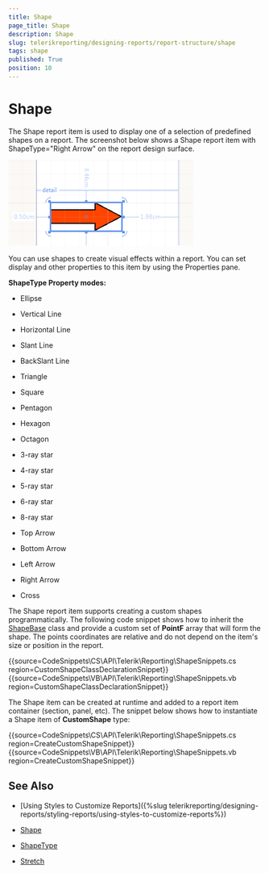 ```yaml
---
title: Shape
page_title: Shape 
description: Shape
slug: telerikreporting/designing-reports/report-structure/shape
tags: shape
published: True
position: 10
---
```


# Shape

The Shape report item is used to display one of a selection of predefined shapes on a report. The screenshot below shows a Shape report item with ShapeType="Right Arrow" on the report design surface. 

  ![](images/Shape.png)

You can use shapes to create visual effects within a report. You can set display and other properties to this item by using the Properties pane. 

__ShapeType Property modes:__ 

* Ellipse           

* Vertical Line           

* Horizontal Line           

* Slant Line           

* BackSlant Line           

* Triangle           

* Square           

* Pentagon           

* Hexagon           

* Octagon           

* 3-ray star           

* 4-ray star           

* 5-ray star           

* 6-ray star           

* 8-ray star           

* Top Arrow           

* Bottom Arrow           

* Left Arrow           

* Right Arrow           

* Cross           

The Shape report item supports creating a custom shapes programmatically. The following code snippet shows how to inherit the [ShapeBase](/reporting/api/Telerik.Reporting.Drawing.Shapes.ShapeBase)  class and provide a custom set of __PointF__ array that will form the shape. The points coordinates are relative and do not depend on the item's size or position in the report. 

{{source=CodeSnippets\CS\API\Telerik\Reporting\ShapeSnippets.cs region=CustomShapeClassDeclarationSnippet}}
{{source=CodeSnippets\VB\API\Telerik\Reporting\ShapeSnippets.vb region=CustomShapeClassDeclarationSnippet}}

The Shape item can be created at runtime and added to a report item container (section, panel, etc). The snippet below shows how to instantiate a Shape item of __CustomShape__ type: 

{{source=CodeSnippets\CS\API\Telerik\Reporting\ShapeSnippets.cs region=CreateCustomShapeSnippet}}
{{source=CodeSnippets\VB\API\Telerik\Reporting\ShapeSnippets.vb region=CreateCustomShapeSnippet}}


## See Also

* [Using Styles to Customize Reports]({%slug telerikreporting/designing-reports/styling-reports/using-styles-to-customize-reports%}) 

* [Shape](/reporting/api/Telerik.Reporting.Shape)  

* [ShapeType](/reporting/api/Telerik.Reporting.Shape#Telerik_Reporting_Shape_ShapeType)  

* [Stretch](/reporting/api/Telerik.Reporting.Shape#Telerik_Reporting_Shape_Stretch)
